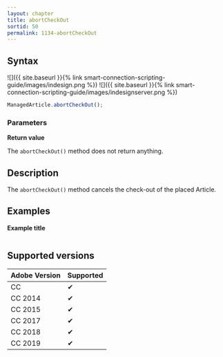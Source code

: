 ```yaml
---
layout: chapter
title: abortCheckOut
sortid: 50
permalink: 1134-abortCheckOut
---
```

## Syntax

![]({{ site.baseurl }}{% link smart-connection-scripting-guide/images/indesign.png %}) ![]({{ site.baseurl }}{% link smart-connection-scripting-guide/images/indesignserver.png %})
```javascript
ManagedArticle.abortCheckOut();
```

### Parameters

**Return value**

The `abortCheckOut()` method does not return anything.

## Description

The `abortCheckOut()` method cancels the check-out of the placed Article.

## Examples

**Example title**

```javascript

```

## Supported versions

| Adobe Version | Supported |
|---------------|---------|
| CC            | ✔       |
| CC 2014       | ✔       |
| CC 2015       | ✔       |
| CC 2017       | ✔       |
| CC 2018       | ✔       |
| CC 2019       | ✔       |